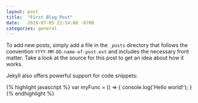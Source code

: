 ```yaml
---
layout: post
title:  "First Blog Post"
date:   2018-07-05 22:54:08 -0700
categories: general
---
```


To add new posts, simply add a file in the `_posts` directory that follows the convention `YYYY-MM-DD-name-of-post.ext` and includes the necessary front matter. Take a look at the source for this post to get an idea about how it works.

Jekyll also offers powerful support for code snippets:

{% highlight javascript %}
var myFunc = () => {
    console.log('Hello world!');
}
{% endhighlight %}